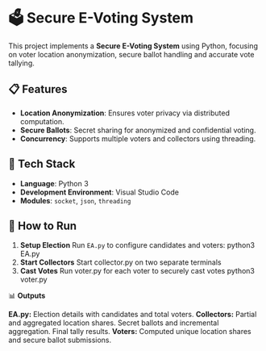 # 🗳️ Secure E-Voting System

This project implements a **Secure E-Voting System** using Python, focusing on voter location anonymization, secure ballot handling and accurate vote tallying.

## 📋 Features
- **Location Anonymization**: Ensures voter privacy via distributed computation.
- **Secure Ballots**: Secret sharing for anonymized and confidential voting.
- **Concurrency**: Supports multiple voters and collectors using threading.

## 🔧 Tech Stack
- **Language**: Python 3
- **Development Environment**: Visual Studio Code
- **Modules**: `socket`, `json`, `threading`

## 🚀 How to Run
1. **Setup Election**
   Run `EA.py` to configure candidates and voters:
   python3 EA.py
2. **Start Collectors**
   Start collector.py on two separate terminals
3. **Cast Votes**
   Run voter.py for each voter to securely cast votes
   python3 voter.py

📊 **Outputs**

**EA.py:** 
Election details with candidates and total voters.
**Collectors:**
Partial and aggregated location shares.
Secret ballots and incremental aggregation.
Final tally results.
**Voters:** 
Computed unique location shares and secure ballot submissions.

